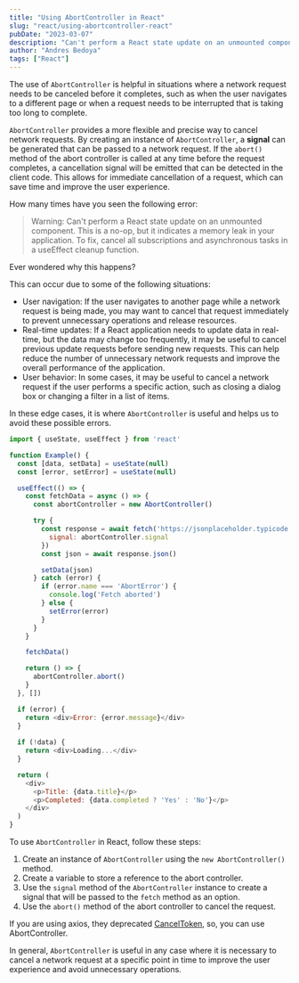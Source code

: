 ```yaml
---
title: "Using AbortController in React"
slug: "react/using-abortcontroller-react"
pubDate: "2023-03-07"
description: "Can't perform a React state update on an unmounted component. Using AbortController, why and how"
author: "Andres Bedoya"
tags: ["React"]
---
```


The use of `AbortController` is helpful in situations where a network request needs to be canceled before it completes, such as when the user navigates to a different page or when a request needs to be interrupted that is taking too long to complete.

`AbortController` provides a more flexible and precise way to cancel network requests. By creating an instance of `AbortController`, a **signal** can be generated that can be passed to a network request. If the `abort()` method of the abort controller is called at any time before the request completes, a cancellation signal will be emitted that can be detected in the client code. This allows for immediate cancellation of a request, which can save time and improve the user experience.

How many times have you seen the following error:

> Warning: Can't perform a React state update on an unmounted component. This is a no-op, but it indicates a memory leak in your application. To fix, cancel all subscriptions and asynchronous tasks in a useEffect cleanup function.

Ever wondered why this happens?

This can occur due to some of the following situations:

- User navigation: If the user navigates to another page while a network request is being made, you may want to cancel that request immediately to prevent unnecessary operations and release resources.
- Real-time updates: If a React application needs to update data in real-time, but the data may change too frequently, it may be useful to cancel previous update requests before sending new requests. This can help reduce the number of unnecessary network requests and improve the overall performance of the application.
- User behavior: In some cases, it may be useful to cancel a network request if the user performs a specific action, such as closing a dialog box or changing a filter in a list of items.

In these edge cases, it is where `AbortController` is useful and helps us to avoid these possible errors.

```js
import { useState, useEffect } from 'react'

function Example() {
  const [data, setData] = useState(null)
  const [error, setError] = useState(null)

  useEffect(() => {
    const fetchData = async () => {
      const abortController = new AbortController()

      try {
        const response = await fetch('https://jsonplaceholder.typicode.com/todos/1', {
          signal: abortController.signal
        })
        const json = await response.json()

        setData(json)
      } catch (error) {
        if (error.name === 'AbortError') {
          console.log('Fetch aborted')
        } else {
          setError(error)
        }
      }
    }

    fetchData()

    return () => {
      abortController.abort()
    }
  }, [])

  if (error) {
    return <div>Error: {error.message}</div>
  } 
  
  if (!data) {
    return <div>Loading...</div>
  } 

  return (
    <div>
      <p>Title: {data.title}</p>
      <p>Completed: {data.completed ? 'Yes' : 'No'}</p>
    </div>
  )
}
```

To use `AbortController` in React, follow these steps:

1. Create an instance of `AbortController` using the `new AbortController()` method.
2. Create a variable to store a reference to the abort controller.
3. Use the `signal` method of the `AbortController` instance to create a signal that will be passed to the `fetch` method as an option.
4. Use the `abort()` method of the abort controller to cancel the request.

If you are using axios, they deprecated <a class="hover:no-underline text-blue underline" href="https://axios-http.com/docs/cancellation#cancel-token-code-deprecated-code" target="_blank" rel="noopener noreferrer">CancelToken</a>, so, you can use AbortController.

In general, `AbortController` is useful in any case where it is necessary to cancel a network request at a specific point in time to improve the user experience and avoid unnecessary operations.
